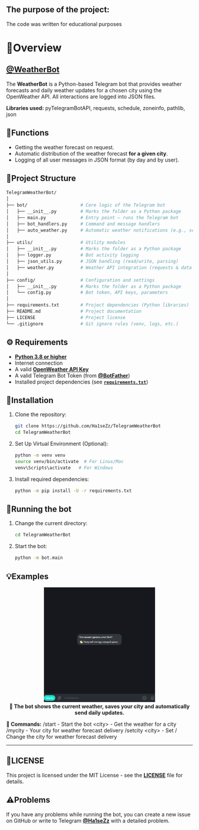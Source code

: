 ## The purpose of the project:
The code was written for educational purposes

# 📄Overview
## [@WeatherBot](https://t.me/WeatherHa1seZz_Bot)

The **WeatherBot** is a Python-based Telegram bot that provides weather forecasts and daily weather updates for a chosen city using the OpenWeather API.
All interactions are logged into JSON files.

**Libraries used:** pyTelegramBotAPI, requests, schedule, zoneinfo, pathlib, json

## 🔧️Functions
- Getting the weather forecast on request.
- Automatic distribution of the weather forecast **for a given city**.
- Logging of all user messages in JSON format (by day and by user).


## 📂Project Structure

```bash
TelegramWeatherBot/
│
├── bot/                    # Core logic of the Telegram bot
│   ├── __init__.py         # Marks the folder as a Python package
│   ├── main.py             # Entry point — runs the Telegram bot
│   ├── bot_handlers.py     # Command and message handlers
│   ├── auto_weather.py     # Automatic weather notifications (e.g., scheduled)
│
├── utils/                  # Utility modules
│   ├── __init__.py         # Marks the folder as a Python package
│   ├── logger.py           # Bot activity logging
│   ├── json_utils.py       # JSON handling (read/write, parsing)
│   ├── weather.py          # Weather API integration (requests & data processing)
│
├── config/                 # Configuration and settings
│   ├── __init__.py         # Marks the folder as a Python package
│   └── config.py           # Bot token, API keys, parameters
│
├── requirements.txt        # Project dependencies (Python libraries)
├── README.md               # Project documentation
├── LICENSE                 # Project license
└── .gitignore              # Git ignore rules (venv, logs, etc.)
```

## ⚙️ Requirements

- [**Python 3.8 or higher**](https://www.python.org/)
- Internet connection
- A valid [**OpenWeather API Key**](https://home.openweathermap.org/api_keys)
- A valid Telegram Bot Token (from [**@BotFather**](https://t.me/BotFather))
- Installed project dependencies (see [**`requirements.txt`**](https://github.com/Ha1seZz/TelegramWeatherBot/blob/main/requirements.txt))

## 💾Installation
1. Clone the repository:

    ```bash
    git clone https://github.com/Ha1seZz/TelegramWeatherBot
    cd TelegramWeatherBot
    ```

2. Set Up Virtual Environment (Optional):

   ```bash
   python -m venv venv
   source venv/bin/activate  # For Linux/Mac
   venv\Scripts\activate   # For Windows
   ```

3. Install required dependencies:

    ```bash
    python -m pip install -U -r requirements.txt
    ```

## 🚀Running the bot
1. Change the current directory:

    ```bash
    cd TelegramWeatherBot
    ```

2. Start the bot:

    ```bash
    python -m bot.main
    ```

## 💡Examples

<p align="center">
  <img src="assets/demo.gif" alt="Weather Bot Demo"/>
  <br>
  <b>📌 The bot shows the current weather, saves your city and automatically send daily updates.</b>
  <br>

  <b>🔧 Commands:</b>
  /start - Start the bot
  &lt;city&gt; - Get the weather for a city
  /mycity - Your city for weather forecast delivery
  /setcity &lt;city&gt; - Set / Change the city for weather forecast delivery
</p>

* * *

## 📃LICENSE
This project is licensed under the MIT License - see the [**LICENSE**](https://github.com/Ha1seZz/Alberta-Seniors-Housing-Directory-Parser/blob/main/LICENSE) file for details.

## ⚠️Problems
If you have any problems while running the bot, you can create a new issue on GitHub or write to Telegram [**@Ha1seZz**](https://t.me/Ha1seZz) with a detailed problem.